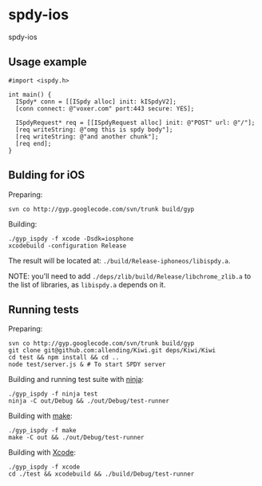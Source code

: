 # spdy-ios

spdy-ios

## Usage example

```objc
#import <ispdy.h>

int main() {
  ISpdy* conn = [[ISpdy alloc] init: kISpdyV2];
  [conn connect: @"voxer.com" port:443 secure: YES];

  ISpdyRequest* req = [[ISpdyRequest alloc] init: @"POST" url: @"/"];
  [req writeString: @"omg this is spdy body"];
  [req writeString: @"and another chunk"];
  [req end];
}
```

## Bulding for iOS

Preparing:
```
svn co http://gyp.googlecode.com/svn/trunk build/gyp
```

Building:
```
./gyp_ispdy -f xcode -Dsdk=iosphone
xcodebuild -configuration Release
```

The result will be located at: `./build/Release-iphoneos/libispdy.a`.

NOTE: you'll need to add `./deps/zlib/build/Release/libchrome_zlib.a` to the
list of libraries, as `libispdy.a` depends on it.

## Running tests

Preparing:
```
svn co http://gyp.googlecode.com/svn/trunk build/gyp
git clone git@github.com:allending/Kiwi.git deps/Kiwi/Kiwi
cd test && npm install && cd ..
node test/server.js & # To start SPDY server
```

Building and running test suite with [ninja][0]:
```
./gyp_ispdy -f ninja test
ninja -C out/Debug && ./out/Debug/test-runner
```

Building with [make][1]:
```
./gyp_ispdy -f make
make -C out && ./out/Debug/test-runner
```

Building with [Xcode][2]:
```
./gyp_ispdy -f xcode
cd ./test && xcodebuild && ./build/Debug/test-runner
```

[0]: http://martine.github.io/ninja/
[1]: http://www.gnu.org/software/make/
[2]: https://developer.apple.com/xcode/
